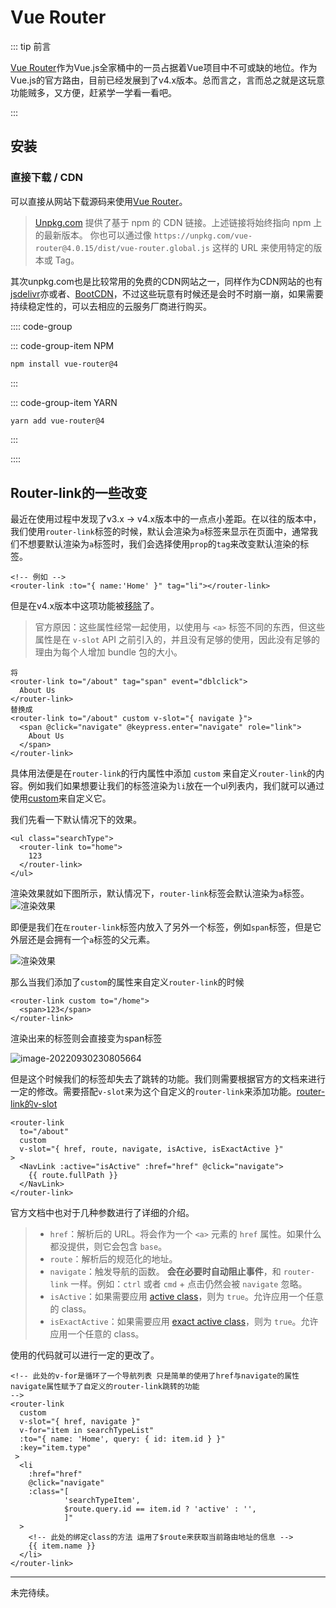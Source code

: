# Vue Router

::: tip 前言

[Vue Router](https://router.vuejs.org/zh/)作为Vue.js全家桶中的一员占据着Vue项目中不可或缺的地位。作为Vue.js的官方路由，目前已经发展到了v4.x版本。总而言之，言而总之就是这玩意功能贼多，又方便，赶紧学一学看一看吧。

:::

## 安装

### 直接下载 / CDN

可以直接从网站下载源码来使用[Vue Router](https://unpkg.com/vue-router@4)。

> [Unpkg.com](https://unpkg.com/) 提供了基于 npm 的 CDN 链接。上述链接将始终指向 npm 上的最新版本。 你也可以通过像 `https://unpkg.com/vue-router@4.0.15/dist/vue-router.global.js` 这样的 URL 来使用特定的版本或 Tag。

其次unpkg.com也是比较常用的免费的CDN网站之一，同样作为CDN网站的也有[jsdelivr](https://www.jsdelivr.com/)亦或者、[BootCDN](https://www.bootcdn.cn/)，不过这些玩意有时候还是会时不时崩一崩，如果需要持续稳定性的，可以去相应的云服务厂商进行购买。

:::: code-group

::: code-group-item NPM

```sh
npm install vue-router@4
```

:::

::: code-group-item YARN

```sh
yarn add vue-router@4
```

:::

::::

## Router-link的一些改变

最近在使用过程中发现了v3.x -> v4.x版本中的一点点小差距。在以往的版本中，我们使用`router-link`标签的时候，默认会渲染为`a`标签来显示在页面中，通常我们不想要默认渲染为`a`标签时，我们会选择使用`prop`的`tag`来改变默认渲染的标签。

```vue
<!-- 例如 -->
<router-link :to="{ name:'Home' }" tag="li"></router-link>
```

但是在v4.x版本中这项功能被[移除](https://router.vuejs.org/zh/guide/migration/index.html#%E5%88%A0%E9%99%A4-router-link-%E4%B8%AD%E7%9A%84-event-%E5%92%8C-tag-%E5%B1%9E%E6%80%A7)了。

> 官方原因：这些属性经常一起使用，以使用与 `<a>` 标签不同的东西，但这些属性是在 `v-slot` API 之前引入的，并且没有足够的使用，因此没有足够的理由为每个人增加 bundle 包的大小。

```vue
将
<router-link to="/about" tag="span" event="dblclick">
  About Us
</router-link>
替换成
<router-link to="/about" custom v-slot="{ navigate }">
  <span @click="navigate" @keypress.enter="navigate" role="link">
    About Us
  </span>
</router-link>
```

具体用法便是在`router-link`的行内属性中添加 `custom` 来自定义`router-link`的内容。例如我们如果想要让我们的标签渲染为`li`放在一个ul列表内，我们就可以通过使用[custom](https://router.vuejs.org/zh/api/index.html#custom)来自定义它。

我们先看一下默认情况下的效果。

```vue
<ul class="searchType">
  <router-link to="home">
    123
  </router-link>
</ul>
```

渲染效果就如下图所示，默认情况下，`router-link`标签会默认渲染为`a`标签。![渲染效果](https://oss.oh-undefined.com/image-20220930230329468.png)

即便是我们在`在router-link`标签内放入了另外一个标签，例如`span`标签，但是它外层还是会拥有一个`a`标签的父元素。

![渲染效果](https://oss.oh-undefined.com/image-20220930230611384.png)

那么当我们添加了`custom`的属性来自定义`router-link`的时候

```vue
<router-link custom to="/home">
  <span>123</span>
</router-link>
```

渲染出来的标签则会直接变为span标签

![image-20220930230805664](https://oss.oh-undefined.com/image-20220930230805664.png)

但是这个时候我们的标签却失去了跳转的功能。我们则需要根据官方的文档来进行一定的修改。需要搭配`v-slot`来为这个自定义的`router-link`来添加功能。[router-link的v-slot](https://router.vuejs.org/zh/api/index.html#router-link-%E7%9A%84-v-slot)

```vue
<router-link
  to="/about"
  custom
  v-slot="{ href, route, navigate, isActive, isExactActive }"
>
  <NavLink :active="isActive" :href="href" @click="navigate">
    {{ route.fullPath }}
  </NavLink>
</router-link>
```

官方文档中也对于几种参数进行了详细的介绍。

> - `href`：解析后的 URL。将会作为一个 `<a>` 元素的 `href` 属性。如果什么都没提供，则它会包含 `base`。
> - `route`：解析后的规范化的地址。
> - `navigate`：触发导航的函数。 **会在必要时自动阻止事件**，和 `router-link` 一样。例如：`ctrl` 或者 `cmd` + 点击仍然会被 `navigate` 忽略。
> - `isActive`：如果需要应用 [active class](https://router.vuejs.org/zh/api/index.html#active-class)，则为 `true`。允许应用一个任意的 class。
> - `isExactActive`：如果需要应用 [exact active class](https://router.vuejs.org/zh/api/index.html#exact-active-class)，则为 `true`。允许应用一个任意的 class。

使用的代码就可以进行一定的更改了。

```vue
<!-- 此处的v-for是循环了一个导航列表 只是简单的使用了href与navigate的属性
navigate属性赋予了自定义的router-link跳转的功能
-->
<router-link
  custom
  v-slot="{ href, navigate }"
  v-for="item in searchTypeList"
  :to="{ name: 'Home', query: { id: item.id } }"
  :key="item.type"
 >
  <li
    :href="href"
    @click="navigate"
    :class="[
            'searchTypeItem',
            $route.query.id == item.id ? 'active' : '',
            ]"
  >
    <!-- 此处的绑定class的方法 运用了$route来获取当前路由地址的信息 -->
    {{ item.name }}
  </li>
</router-link>
```

---

未完待续。
